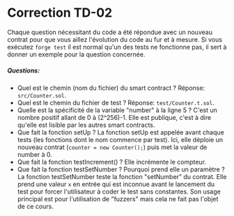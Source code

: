 # Correction TD-02

Chaque question nécessitant du code a été répondue avec un nouveau contrat pour que vous aillez l'évolution du code au fur et à mesure.
Si vous exécutez ```forge test``` il est normal qu'un des tests ne fonctionne pas, il sert à donner un exemple pour la question concernée.

##### Questions:
 - Quel est le chemin (nom du fichier) du smart contract ? Réponse: ```src/Counter.sol```.
 - Quel est le chemin du fichier de test ? Réponse: ```test/Counter.t.sol```.
 - Quelle est la spécificité de la variable "number" à la ligne 5 ? C'est un nombre positif allant de 0 à (2^256)-1. Elle est publique, c'est à dire qu'elle est lisible par les autres smart contracts.
 - Que fait la fonction setUp ? La fonction setUp est appelée avant chaque tests (les fonctions dont le nom commence par test). Ici, elle déploie un nouveau contrat (```counter = new Counter();```) puis met la valeur de number à 0.
 - Que fait la fonction testIncrement() ? Elle incrémente le compteur.
 - Que fait la fonction testSetNumber ? Pourquoi prend elle un paramètre ? La fonction testSetNumber teste la fonction "setNumber" du contrat. Elle prend une valeur ``x`` en entrée qui est inconnue avant le lancement du test pour forcer l'utilisateur à coder le test sans constantes. Son usage principal est pour l'utilisation de "fuzzers" mais cela ne fait pas l'objet de ce cours.
